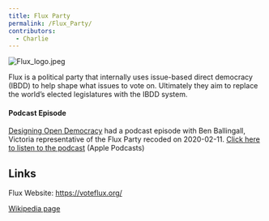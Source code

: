 ```yaml
---
title: Flux Party
permalink: /Flux_Party/
contributors:
  - Charlie
---
```


![](Flux_logo.jpeg "Flux_logo.jpeg")

Flux is a political party that internally uses issue-based direct
democracy (IBDD) to help shape what issues to vote on. Ultimately they
aim to replace the world’s elected legislatures with the IBDD system.

#### Podcast Episode

[Designing Open Democracy](Designing_Open_Democracy "wikilink") had a
podcast episode with Ben Ballingall, Victoria representative of the Flux
Party recoded on 2020-02-11. [Click here to listen to the
podcast](https://podcasts.apple.com/au/podcast/talk-ben-ballingall-about-flux-party-issue-based-direct/id1492656241?i=1000465446730)
(Apple Podcasts)

## Links

Flux Website: <https://voteflux.org/>

[Wikipedia page](https://en.wikipedia.org/wiki/Flux_(political_party))
